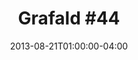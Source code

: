 ---
title: "Grafald #44"
type: "image"
date: 2013-08-21T01:00:00-04:00
draft: false
categories: ["Projects"]
image_path: "../img/2013/44.png"
alt_text: ""
is_subpage: true
---